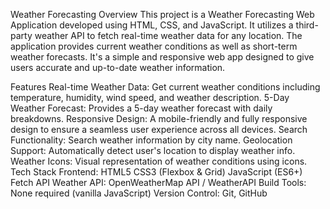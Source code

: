 Weather Forecasting
Overview
This project is a Weather Forecasting Web Application developed using HTML, CSS, and JavaScript. It utilizes a third-party weather API to fetch real-time weather data for any location. The application provides current weather conditions as well as short-term weather forecasts. It's a simple and responsive web app designed to give users accurate and up-to-date weather information.

Features
Real-time Weather Data: Get current weather conditions including temperature, humidity, wind speed, and weather description.
5-Day Weather Forecast: Provides a 5-day weather forecast with daily breakdowns.
Responsive Design: A mobile-friendly and fully responsive design to ensure a seamless user experience across all devices.
Search Functionality: Search weather information by city name.
Geolocation Support: Automatically detect user's location to display weather info.
Weather Icons: Visual representation of weather conditions using icons.
Tech Stack
Frontend:
HTML5
CSS3 (Flexbox & Grid)
JavaScript (ES6+)
Fetch API
Weather API: OpenWeatherMap API / WeatherAPI
Build Tools: None required (vanilla JavaScript)
Version Control: Git, GitHub
